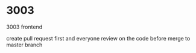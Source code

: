 # 3003
3003 frontend

create pull request first and everyone review on the code before merge to master branch
